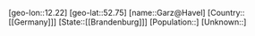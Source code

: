 ﻿---
location: [52.75,12.22]
type: City
tags:
- geo/City


SpocWebEntityId: 30367
isDeleted: false
confidential: public

---
[geo-lon::12.22]
[geo-lat::52.75]
[name::Garz@Havel]
[Country::[[Germany]]]
[State::[[Brandenburg]]]
[Population::]
[Unknown::]


